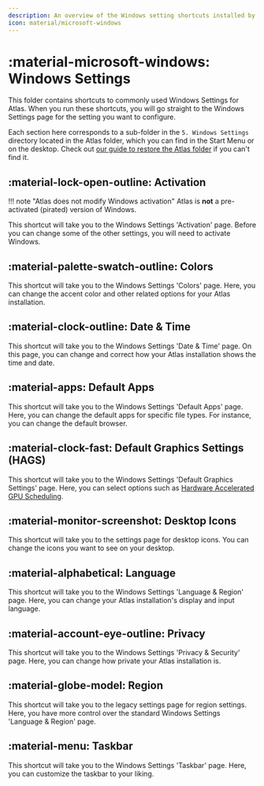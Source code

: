 ```yaml
---
description: An overview of the Windows setting shortcuts installed by the AtlasOS playbook
icon: material/microsoft-windows
---
```


# :material-microsoft-windows: Windows Settings

This folder contains shortcuts to commonly used Windows Settings for Atlas. When you run these shortcuts, you will go straight to the Windows Settings page for the setting you want to configure.

Each section here corresponds to a sub-folder in the `5. Windows Settings` directory located in the Atlas folder, which you can find in the Start Menu or on the desktop. Check out [our guide to restore the Atlas folder](../../../general-faq/atlas-folder-missing.md) if you can't find it.

## :material-lock-open-outline: Activation

!!! note "Atlas does not modify Windows activation"
    Atlas is **not** a pre-activated (pirated) version of Windows.

This shortcut will take you to the Windows Settings 'Activation' page. Before you can change some of the other settings, you will need to activate Windows.

## :material-palette-swatch-outline: Colors

This shortcut will take you to the Windows Settings 'Colors' page. Here, you can change the accent color and other related options for your Atlas installation.

## :material-clock-outline: Date & Time

This shortcut will take you to the Windows Settings 'Date & Time' page. On this page, you can change and correct how your Atlas installation shows the time and date.

## :material-apps: Default Apps

This shortcut will take you to the Windows Settings 'Default Apps' page. Here, you can change the default apps for specific file types. For instance, you can change the default browser.

## :material-clock-fast: Default Graphics Settings (HAGS)

This shortcut will take you to the Windows Settings 'Default Graphics Settings' page. Here, you can select options such as [Hardware Accelerated GPU Scheduling](https://devblogs.microsoft.com/directx/hardware-accelerated-gpu-scheduling/).

## :material-monitor-screenshot: Desktop Icons

This shortcut will take you to the settings page for desktop icons. You can change the icons you want to see on your desktop.

## :material-alphabetical: Language

This shortcut will take you to the Windows Settings 'Language & Region' page. Here, you can change your Atlas installation's display and input language.

## :material-account-eye-outline: Privacy

This shortcut will take you to the Windows Settings 'Privacy & Security' page. Here, you can change how private your Atlas installation is.

## :material-globe-model: Region

This shortcut will take you to the legacy settings page for region settings. Here, you have more control over the standard Windows Settings 'Language & Region' page.

## :material-menu: Taskbar

This shortcut will take you to the Windows Settings 'Taskbar' page. Here, you can customize the taskbar to your liking.
